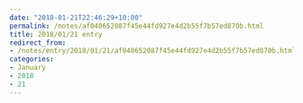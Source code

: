 ```yaml
---
date: "2018-01-21T22:46:29+10:00"
permalink: /notes/af040652087f45e44fd927e4d2b55f7b57ed870b.html
title: 2018/01/21 entry
redirect_from:
- /notes/entry/2018/01/21/af040652087f45e44fd927e4d2b55f7b57ed870b.html
categories:
- January
- 2018
- 21
---
```

